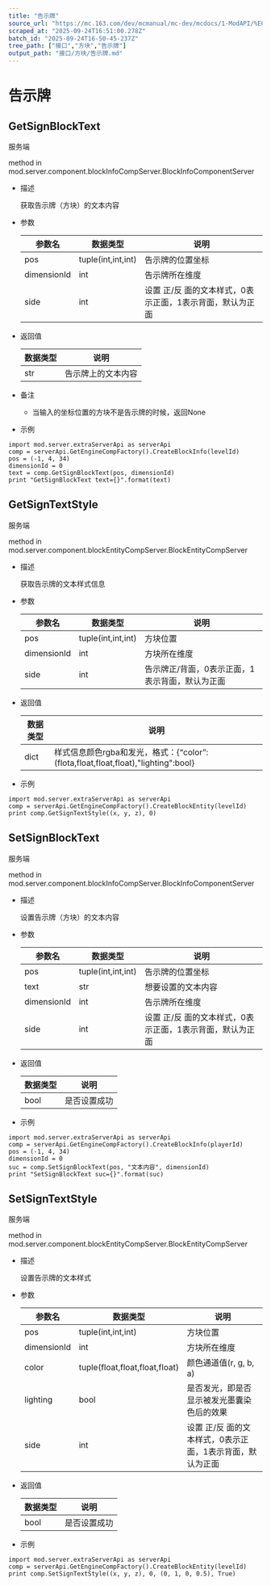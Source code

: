 ```yaml
---
title: "告示牌"
source_url: "https://mc.163.com/dev/mcmanual/mc-dev/mcdocs/1-ModAPI/%E6%8E%A5%E5%8F%A3/%E6%96%B9%E5%9D%97/%E5%91%8A%E7%A4%BA%E7%89%8C.html"
scraped_at: "2025-09-24T16:51:00.278Z"
batch_id: "2025-09-24T16-50-45-237Z"
tree_path: ["接口","方块","告示牌"]
output_path: "接口/方块/告示牌.md"
---
```


#  告示牌

##  GetSignBlockText

服务端

method in mod.server.component.blockInfoCompServer.BlockInfoComponentServer

*   描述
    
    获取告示牌（方块）的文本内容
    
*   参数
    
    | 参数名 | 数据类型 | 说明 |
    | --- | --- | --- |
    | pos | tuple(int,int,int) | 告示牌的位置坐标 |
    | dimensionId | int | 告示牌所在维度 |
    | side | int | 设置 正/反 面的文本样式，0表示正面，1表示背面，默认为正面 |
    
*   返回值
    
    | 数据类型 | 说明 |
    | --- | --- |
    | str | 告示牌上的文本内容 |
    
*   备注
    
    *   当输入的坐标位置的方块不是告示牌的时候，返回None
*   示例
    

```
import mod.server.extraServerApi as serverApi
comp = serverApi.GetEngineCompFactory().CreateBlockInfo(levelId)
pos = (-1, 4, 34)
dimensionId = 0
text = comp.GetSignBlockText(pos, dimensionId)
print "GetSignBlockText text={}".format(text)

```

##  GetSignTextStyle

服务端

method in mod.server.component.blockEntityCompServer.BlockEntityCompServer

*   描述
    
    获取告示牌的文本样式信息
    
*   参数
    
    | 参数名 | 数据类型 | 说明 |
    | --- | --- | --- |
    | pos | tuple(int,int,int) | 方块位置 |
    | dimensionId | int | 方块所在维度 |
    | side | int | 告示牌正/背面，0表示正面，1表示背面，默认为正面 |
    
*   返回值
    
    | 数据类型 | 说明 |
    | --- | --- |
    | dict | 样式信息颜色rgba和发光，格式：{“color”:(flota,float,float,float),"lighting":bool} |
    
*   示例
    

```
import mod.server.extraServerApi as serverApi
comp = serverApi.GetEngineCompFactory().CreateBlockEntity(levelId)
print comp.GetSignTextStyle((x, y, z), 0)

```

##  SetSignBlockText

服务端

method in mod.server.component.blockInfoCompServer.BlockInfoComponentServer

*   描述
    
    设置告示牌（方块）的文本内容
    
*   参数
    
    | 参数名 | 数据类型 | 说明 |
    | --- | --- | --- |
    | pos | tuple(int,int,int) | 告示牌的位置坐标 |
    | text | str | 想要设置的文本内容 |
    | dimensionId | int | 告示牌所在维度 |
    | side | int | 设置 正/反 面的文本样式，0表示正面，1表示背面，默认为正面 |
    
*   返回值
    
    | 数据类型 | 说明 |
    | --- | --- |
    | bool | 是否设置成功 |
    
*   示例
    

```
import mod.server.extraServerApi as serverApi
comp = serverApi.GetEngineCompFactory().CreateBlockInfo(playerId)
pos = (-1, 4, 34)
dimensionId = 0
suc = comp.SetSignBlockText(pos, "文本内容", dimensionId)
print "SetSignBlockText suc={}".format(suc)

```

##  SetSignTextStyle

服务端

method in mod.server.component.blockEntityCompServer.BlockEntityCompServer

*   描述
    
    设置告示牌的文本样式
    
*   参数
    
    | 参数名 | 数据类型 | 说明 |
    | --- | --- | --- |
    | pos | tuple(int,int,int) | 方块位置 |
    | dimensionId | int | 方块所在维度 |
    | color | tuple(float,float,float,float) | 颜色通道值(r, g, b, a) |
    | lighting | bool | 是否发光，即是否显示被发光墨囊染色后的效果 |
    | side | int | 设置 正/反 面的文本样式，0表示正面，1表示背面，默认为正面 |
    
*   返回值
    
    | 数据类型 | 说明 |
    | --- | --- |
    | bool | 是否设置成功 |
    
*   示例
    

```
import mod.server.extraServerApi as serverApi
comp = serverApi.GetEngineCompFactory().CreateBlockEntity(levelId)
print comp.SetSignTextStyle((x, y, z), 0, (0, 1, 0, 0.5), True)

```